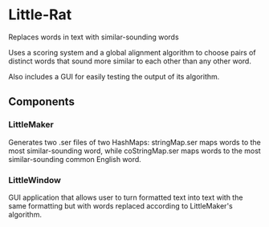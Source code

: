 # Little-Rat
Replaces words in text with similar-sounding words

Uses a scoring system and a global alignment algorithm to choose pairs of distinct words that sound more similar to each other than any other word.

Also includes a GUI for easily testing the output of its algorithm.

## Components

### LittleMaker

Generates two .ser files of two HashMaps: stringMap.ser maps words to the most similar-sounding word, while coStringMap.ser maps words to the most similar-sounding common English word.

### LittleWindow

GUI application that allows user to turn formatted text into text with the same formatting but with words replaced according to LittleMaker's algorithm.
